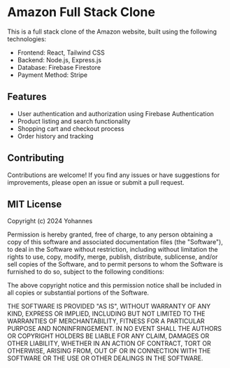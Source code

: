 # Amazon Full Stack Clone

This is a full stack clone of the Amazon website, built using the following technologies:
- Frontend: React, Tailwind CSS
- Backend: Node.js, Express.js
- Database: Firebase Firestore
- Payment Method: Stripe

## Features

- User authentication and authorization using Firebase Authentication
- Product listing and search functionality
- Shopping cart and checkout process
- Order history and tracking

## Contributing

Contributions are welcome! If you find any issues or have suggestions for improvements, please open an issue or submit a pull request.

## MIT License

Copyright (c) 2024 Yohannes

Permission is hereby granted, free of charge, to any person obtaining a copy
of this software and associated documentation files (the "Software"), to deal
in the Software without restriction, including without limitation the rights
to use, copy, modify, merge, publish, distribute, sublicense, and/or sell
copies of the Software, and to permit persons to whom the Software is
furnished to do so, subject to the following conditions:

The above copyright notice and this permission notice shall be included in all
copies or substantial portions of the Software.

THE SOFTWARE IS PROVIDED "AS IS", WITHOUT WARRANTY OF ANY KIND, EXPRESS OR
IMPLIED, INCLUDING BUT NOT LIMITED TO THE WARRANTIES OF MERCHANTABILITY,
FITNESS FOR A PARTICULAR PURPOSE AND NONINFRINGEMENT. IN NO EVENT SHALL THE
AUTHORS OR COPYRIGHT HOLDERS BE LIABLE FOR ANY CLAIM, DAMAGES OR OTHER
LIABILITY, WHETHER IN AN ACTION OF CONTRACT, TORT OR OTHERWISE, ARISING FROM,
OUT OF OR IN CONNECTION WITH THE SOFTWARE OR THE USE OR OTHER DEALINGS IN THE
SOFTWARE.
